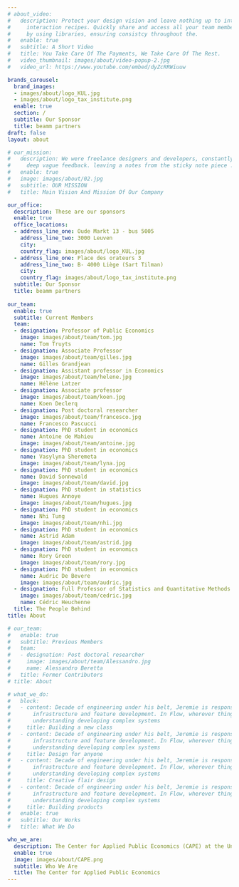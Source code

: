 ```yaml
---
# about_video:
#   description: Protect your design vision and leave nothing up to interpretation with
#     interaction recipes. Quickly share and access all your team members interactions
#     by using libraries, ensuring consistcy throughout the.
#   enable: true
#   subtitle: A Short Video
#   title: You Take Care Of The Payments, We Take Care Of The Rest.
#   video_thumbnail: images/about/video-popup-2.jpg
#   video_url: https://www.youtube.com/embed/dyZcRRWiuuw

brands_carousel:
  brand_images:
  - images/about/logo_KUL.jpg
  - images/about/logo_tax_institute.png
  enable: true
  section: /
  subtitle: Our Sponsor
  title: beamm partners
draft: false
layout: about

# our_mission:
#   description: We were freelance designers and developers, constantly finding ourselve
#     deep vague feedback. leaving a notes from the sticky note piece .
#   enable: true
#   image: images/about/02.jpg
#   subtitle: OUR MISSION
#   title: Main Vision And Mission Of Our Company

our_office:
  description: These are our sponsors
  enable: true
  office_locations:
  - address_line_one: Oude Markt 13 - bus 5005
    address_line_two: 3000 Leuven
    city: 
    country_flag: images/about/logo_KUL.jpg
  - address_line_one: Place des orateurs 3
    address_line_two: B- 4000 Liège (Sart Tilman)
    city: 
    country_flag: images/about/logo_tax_institute.png
  subtitle: Our Sponsor
  title: beamm partners
  
our_team:
  enable: true
  subtitle: Current Members
  team:
  - designation: Professor of Public Economics
    image: images/about/team/tom.jpg
    name: Tom Truyts
  - designation: Associate Professor
    image: images/about/team/gilles.jpg
    name: Gilles Grandjean
  - designation: Assistant professor in Economics
    image: images/about/team/helene.jpg
    name: Hélène Latzer
  - designation: Associate professor
    image: images/about/team/koen.jpg
    name: Koen Declerq
  - designation: Post doctoral researcher
    image: images/about/team/francesco.jpg
    name: Francesco Pascucci  
  - designation: PhD student in economics
    name: Antoine de Mahieu
    image: images/about/team/antoine.jpg
  - designation: PhD student in economics
    name: Vasylyna Sheremeta
    image: images/about/team/lyna.jpg
  - designation: PhD student in economics
    name: David Sonnewald
    image: images/about/team/david.jpg
  - designation: PhD student in statistics
    name: Hugues Annoye
    image: images/about/team/hugues.jpg
  - designation: PhD student in economics
    name: Nhi Tung
    image: images/about/team/nhi.jpg
  - designation: PhD student in economics
    name: Astrid Adam
    image: images/about/team/astrid.jpg
  - designation: PhD student in economics
    name: Rory Green
    image: images/about/team/rory.jpg
  - designation: PhD student in economics
    name: Audric De Bevere
    image: images/about/team/audric.jpg
  - designation: Full Professor of Statistics and Quantitative Methods
    image: images/about/team/cedric.jpg
    name: Cédric Heuchenne  
  title: The People Behind
title: About

# our_team:
#   enable: true
#   subtitle: Previous Members
#   team:
#   - designation: Post doctoral researcher
#     image: images/about/team/Alessandro.jpg
#     name: Alessandro Beretta
#   title: Former Contributors
# title: About

# what_we_do:
#   block:
#   - content: Decade of engineering under his belt, Jeremie is responsible for technical
#       infrastructure and feature development. In Flow, wherever things just work is
#       understanding developing complex systems
#     title: Building a new class
#   - content: Decade of engineering under his belt, Jeremie is responsible for technical
#       infrastructure and feature development. In Flow, wherever things just work is
#       understanding developing complex systems
#     title: Design for anyone
#   - content: Decade of engineering under his belt, Jeremie is responsible for technical
#       infrastructure and feature development. In Flow, wherever things just work is
#       understanding developing complex systems
#     title: Creative flair design
#   - content: Decade of engineering under his belt, Jeremie is responsible for technical
#       infrastructure and feature development. In Flow, wherever things just work is
#       understanding developing complex systems
#     title: Building products
#   enable: true
#   subtitle: Our Works
#   title: What We Do

who_we_are:
  description: The Center for Applied Public Economics (CAPE) at the Université Saint-Louis - Bruxelles was created at the end of 2018, and works on various research topics in public finance, with a particular attention for labor market policy, mobility, environmental issues and socio-economic inequalities. At the core of CAPE's research activities is the Beamm project, an effort to build a comprehensive online, open-access tax-benefit microsimulation model. Besides scientific research, CAPE also helps public administrations, policy makers and other interested parties with public policy evaluations, socio-economic impact analyses, spending reviews and other methodological support. CAPE chooses to work with all researchers in a closely knit team, with all team members closely working together on a highly collaborative research project.
  enable: true
  image: images/about/CAPE.png
  subtitle: Who We Are
  title: The Center for Applied Public Economics
---
```

